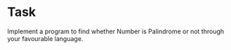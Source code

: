 # Task

Implement a program to find whether Number is Palindrome or not through your favourable language.